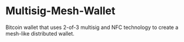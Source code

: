 # Multisig-Mesh-Wallet
Bitcoin wallet that uses 2-of-3 multisig and NFC technology to create a mesh-like distributed wallet.


